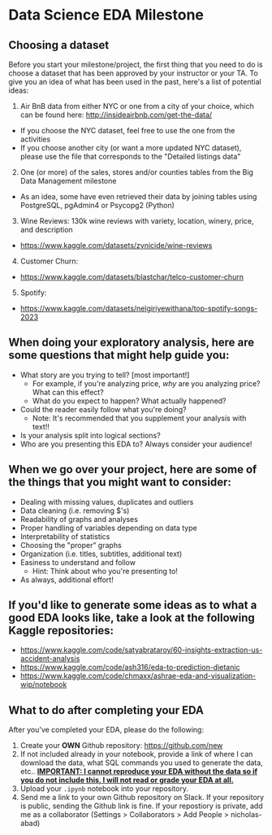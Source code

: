 # Data Science EDA Milestone
## Choosing a dataset
Before you start your milestone/project, the first thing that you need to do is choose a dataset that has been approved by your instructor or your TA. To give you an idea of what has been used in the past, here's a list of potential ideas:
1. Air BnB data from either NYC or one from a city of your choice, which can be found here: http://insideairbnb.com/get-the-data/
  - If you choose the NYC dataset, feel free to use the one from the activities
  - If you choose another city (or want a more updated NYC dataset), please use the file that corresponds to the "Detailed listings data" 
2. One (or more) of the sales, stores and/or counties tables from the Big Data Management milestone
  - As an idea, some have even retrieved their data by joining tables using PostgreSQL, pgAdmin4 or Psycopg2 (Python)
3. Wine Reviews: 130k wine reviews with variety, location, winery, price, and description
  - https://www.kaggle.com/datasets/zynicide/wine-reviews
4. Customer Churn: 
  - https://www.kaggle.com/datasets/blastchar/telco-customer-churn
5. Spotify:
  - https://www.kaggle.com/datasets/nelgiriyewithana/top-spotify-songs-2023

## When doing your exploratory analysis, here are some questions that might help guide you:
- What story are you trying to tell? [most important!]
  - For example, if you're analyzing price, _why_ are you analyzing price? What can this effect?
  - What do you expect to happen? What actually happened?
- Could the reader easily follow what you're doing?
  - Note: It's recommended that you supplement your analysis with text!!
- Is your analysis split into logical sections?
- Who are you presenting this EDA to? Always consider your audience!

## When we go over your project, here are some of the things that you might want to consider:
- Dealing with missing values, duplicates and outliers
- Data cleaning (i.e. removing $'s)
- Readability of graphs and analyses
- Proper handling of variables depending on data type
- Interpretability of statistics
- Choosing the "proper" graphs 
- Organization (i.e. titles, subtitles, additional text)
- Easiness to understand and follow
  - Hint: Think about who you're presenting to!
- As always, additional effort!

## If you'd like to generate some ideas as to what a good EDA looks like, take a look at the following Kaggle repositories:
- https://www.kaggle.com/code/satyabrataroy/60-insights-extraction-us-accident-analysis
- https://www.kaggle.com/code/ash316/eda-to-prediction-dietanic
- https://www.kaggle.com/code/chmaxx/ashrae-eda-and-visualization-wip/notebook

## What to do after completing your EDA
After you've completed your EDA, please do the following:
1. Create your <b>OWN</b> Github repository: https://github.com/new 
2. If not included already in your notebook, provide a link of where I can download the data, what SQL commands you used to generate the data, etc.. <b><u>IMPORTANT: I cannot reproduce your EDA without the data so if you do not include this, I will not read or grade your EDA at all.</b></u>
2. Upload your `.ipynb` notebook into your repository.
3. Send me a link to your own Github repository on Slack. If your repository is public, sending the Github link is fine. If your repostiory is private, add me as a collaborator (Settings > Collaborators > Add People > nicholas-abad)

